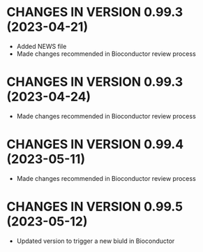 # CHANGES IN VERSION 0.99.3 (2023-04-21)

+ Added NEWS file
+ Made changes recommended in Bioconductor review process

# CHANGES IN VERSION 0.99.3 (2023-04-24)

+ Made changes recommended in Bioconductor review process

# CHANGES IN VERSION 0.99.4 (2023-05-11)

+ Made changes recommended in Bioconductor review process

# CHANGES IN VERSION 0.99.5 (2023-05-12)

+ Updated version to trigger a new biuld in Bioconductor
